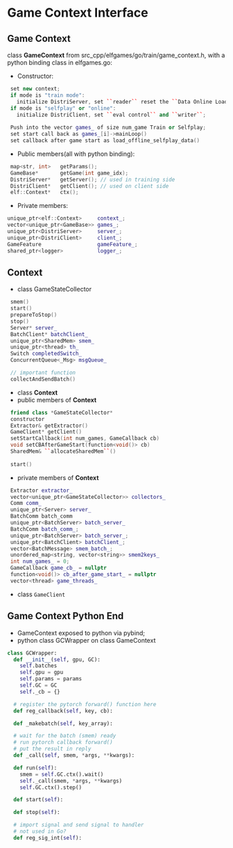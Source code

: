 # Game Context Interface

## Game Context
class **GameContext** from src_cpp/elfgames/go/train/game_context.h, with a python binding class in elfgames.go:
- Constructor: 
 ```cpp
  set new context;
  if mode is "train mode":
    initialize DistriServer, set ``reader`` reset the ``Data Online Loader`` or ``Offline Loader``;
  if mode is "selfplay" or "online":
    initialize DistriClient, set ``eval control`` and ``writer``; 
  
  Push into the vector games_ of size num_game Train or Selfplay;
  set start call back as games_[i]->mainLoop()
  set callback after game start as load_offline_selfplay_data()
 ```
- Public members(all with python binding):
```cpp
 map<str, int>   getParams();
 GameBase*       getGame(int game_idx);
 DistriServer*   getServer(); // used in training side
 DistriClient*   getClient(); // used on client side
 elf::Context*   ctx();
```
- Private members:
```cpp
unique_ptr<elf::Context>     context_;
vector<unique_ptr<GameBase>> games_;
unique_ptr<DistriServer>     server_;
unique_ptr<DistriClient>     client_;
GameFeature                  gameFeature_;
shared_ptr<logger>           logger_;
```

## Context
- class GameStateCollector
```cpp
 smem()
 start() 
 prepareToStop()
 stop()
 Server* server_
 BatchClient* batchClient_
 unique_ptr<SharedMem> smem_
 unique_ptr<thread> th_
 Switch completedSwitch_
 ConcurrentQueue<_Msg> msgQueue_

 // important function
 collectAndSendBatch()
```
- class **Context**
- public members of **Context**
```cpp
 friend class *GameStateCollector*
 constructor
 Extractor& getExtractor()
 GameClient* getClient()
 setStartCallback(int num_games, GameCallback cb)
 void setCBAfterGameStart(function<void()> cb)
 SharedMem& ``allocateSharedMem``()
 
 start()
```
- private members of **Context**
```cpp
 Extractor extractor_
 vector<unique_ptr<GameStateCollector>> collectors_
 Comm comm_
 unique_ptr<Server> server_
 BatchComm batch_comm
 unique_ptr<BatchServer> batch_server_
 BatchComm batch_comm_;
 unique_ptr<BatchServer> batch_server_;
 unique_ptr<BatchClient> batchClient_;
 vector<BatchMessage> smem_batch_;
 unordered_map<string, vector<string>> smem2keys_
 int num_games_ = 0;
 GameCallback game_cb_ = nullptr
 function<void()> cb_after_game_start_ = nullptr
 vector<thread> game_threads_
```
- class ``GameClient``

## Game Context Python End
- GameContext exposed to python via pybind;
- python class GCWrapper on class GameContext
```python
class GCWrapper:
  def __init__(self, gpu, GC):
    self.batches
    self.gpu = gpu
    self.params = params
    self.GC = GC
    self._cb = {}

  # register the pytorch forward() function here
  def reg_callback(self, key, cb):

  def _makebatch(self, key_array):

  # wait for the batch (smem) ready
  # run pytorch callback forward()
  # put the result in reply
  def _call(self, smem, *args, **kwargs):

  def run(self):
    smem = self.GC.ctx().wait()
    self._call(smem, *args, **kwargs)
    self.GC.ctx().step()

  def start(self):

  def stop(self):

  # import signal and send signal to handler
  # not used in Go?
  def reg_sig_int(self):
```
